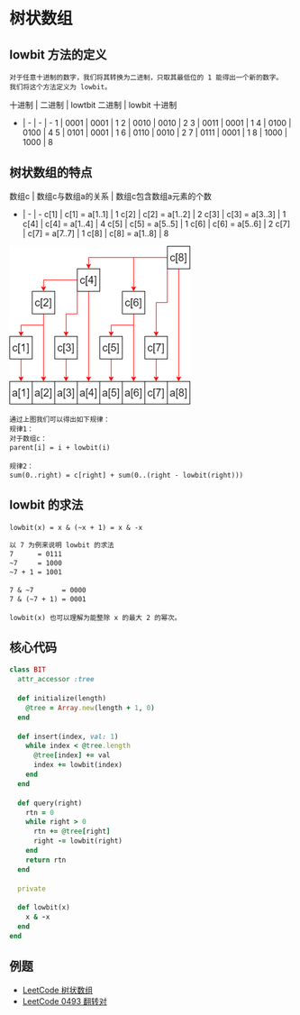 # 树状数组

## lowbit 方法的定义

```
对于任意十进制的数字，我们将其转换为二进制，只取其最低位的 1 能得出一个新的数字。
我们将这个方法定义为 lowbit。
```

十进制 | 二进制 | lowtbit 二进制 | lowbit 十进制
- | - | - | -
1 | 0001 | 0001 | 1
2 | 0010 | 0010 | 2
3 | 0011 | 0001 | 1
4 | 0100 | 0100 | 4
5 | 0101 | 0001 | 1
6 | 0110 | 0010 | 2
7 | 0111 | 0001 | 1
8 | 1000 | 1000 | 8

## 树状数组的特点

数组c | 数组c与数组a的关系 | 数组c包含数组a元素的个数
- | - | -
c[1] | c[1] = a[1..1] | 1
c[2] | c[2] = a[1..2] | 2
c[3] | c[3] = a[3..3] | 1
c[4] | c[4] = a[1..4] | 4
c[5] | c[5] = a[5..5] | 1
c[6] | c[6] = a[5..6] | 2
c[7] | c[7] = a[7..7] | 1
c[8] | c[8] = a[1..8] | 8

![test](test.drawio.png)

```
通过上图我们可以得出如下规律：
规律1：
对于数组c：
parent[i] = i + lowbit(i)

规律2：
sum(0..right) = c[right] + sum(0..(right - lowbit(right)))
```

## lowbit 的求法

```
lowbit(x) = x & (~x + 1) = x & -x
```

```
以 7 为例来说明 lowbit 的求法
7      = 0111
~7     = 1000
~7 + 1 = 1001

7 & ~7       = 0000
7 & (~7 + 1) = 0001

lowbit(x) 也可以理解为能整除 x 的最大 2 的幂次。
```

## 核心代码

```ruby
class BIT
  attr_accessor :tree

  def initialize(length)
    @tree = Array.new(length + 1, 0)
  end

  def insert(index, val: 1)
    while index < @tree.length
      @tree[index] += val
      index += lowbit(index)
    end
  end

  def query(right)
    rtn = 0
    while right > 0
      rtn += @tree[right]
      right -= lowbit(right)
    end
    return rtn
  end

  private

  def lowbit(x)
    x & -x
  end
end
```

## 例题

- [LeetCode 树状数组](https://leetcode-cn.com/tag/binary-indexed-tree/)
- [LeetCode 0493 翻转对](https://leetcode-cn.com/problems/reverse-pairs/)
